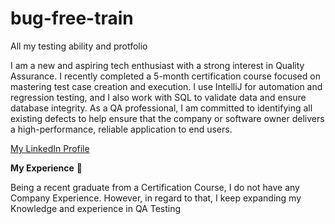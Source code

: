 # bug-free-train
All my testing ability and protfolio

I am a new and aspiring tech enthusiast with a strong interest in Quality Assurance. I recently completed a 5-month certification course focused on mastering test case creation and execution. I use IntelliJ for automation and regression testing, and I also work with SQL to validate data and ensure database integrity. As a QA professional, I am committed to identifying all existing defects to help ensure that the company or software owner delivers a high-performance, reliable application to end users.

[My LinkedIn Profile]([url](https://www.linkedin.com/in/mikhael-elgin-a9a507378/))

**My Experience** 👤

Being a recent graduate from a Certification Course, I do not have any Company Experience. However, in regard to that, I keep expanding my Knowledge and experience in QA Testing

